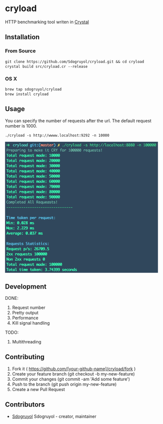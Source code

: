 # cryload

HTTP benchmarking tool writen in [Crystal](http://crystal-lang.org/)

## Installation

### From Source

```
git clone https://github.com/Sdogruyol/cryload.git && cd cryload
crystal build src/cryload.cr --release
```

### OS X

```
brew tap sdogruyol/cryload
brew install cryload
```

## Usage
You can specify the number of requests after the url. The default request number is 1000.

```
./cryload -s http://wwww.localhost:9292 -n 10000
```

![Screenshot](screenshot.png)

## Development

DONE:

1. Request number
2. Pretty output
3. Performance
4. Kill signal handling

TODO:

1. Multithreading

## Contributing

1. Fork it ( https://github.com/[your-github-name]/cryload/fork )
2. Create your feature branch (git checkout -b my-new-feature)
3. Commit your changes (git commit -am 'Add some feature')
4. Push to the branch (git push origin my-new-feature)
5. Create a new Pull Request

## Contributors

- [Sdogruyol](https://github.com/[sdogruyol]) Sdogruyol - creator, maintainer
